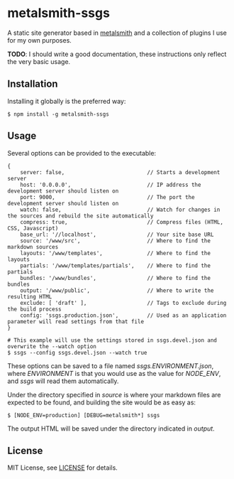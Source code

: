 # metalsmith-ssgs

A static site generator based in [metalsmith][1] and a collection of plugins I use for my own purposes.

**TODO**: I should write a good documentation, these instructions only reflect the very basic usage.

## Installation

Installing it globally is the preferred way:

    $ npm install -g metalsmith-ssgs

## Usage

Several options can be provided to the executable:

    {
        server: false,                          // Starts a development server
        host: '0.0.0.0',                        // IP address the development server should listen on
        port: 9000,                             // The port the development server should listen on
        watch: false,                           // Watch for changes in the sources and rebuild the site automatically
        compress: true,                         // Compress files (HTML, CSS, Javascript)
        base_url: '//localhost',                // Your site base URL
        source: '/www/src',                     // Where to find the markdown sources
        layouts: '/www/templates',              // Where to find the layouts
        partials: '/www/templates/partials',    // Where to find the partials
        bundles: '/www/bundles',                // Where to find the bundles
        output: '/www/public',                  // Where to write the resulting HTML
        exclude: [ 'draft' ],                   // Tags to exclude during the build process
        config: 'ssgs.production.json',         // Used as an application parameter will read settings from that file
    }

    # This example will use the settings stored in ssgs.devel.json and overwrite the --watch option
    $ ssgs --config ssgs.devel.json --watch true

These options can be saved to a file named *ssgs.ENVIRONMENT.json*, where *ENVIRONMENT* is that you would use as the value for *NODE_ENV*, and *ssgs* will read them automatically.

Under the directory specified in *source* is where your markdown files are expected to be found, and building the site would be as easy as:

    $ [NODE_ENV=production] [DEBUG=metalsmith*] ssgs

The output HTML will be saved under the directory indicated in *output*.

## License

MIT License, see [LICENSE][2] for details.


[1]: https://metalsmith.io/
[2]: https://gitlab.com/ahdiaz/metalsmith-ssgs/-/blob/master/LICENSE.md